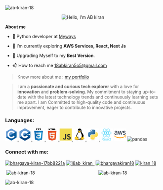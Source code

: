 <p> <img src="https://komarev.com/ghpvc/?username=ab-kiran-18&label=Profile%20views&color=e89b17&style=flat" alt="ab-kiran-18" /> </p>

<p align="center"><img width="45%" alt="Hello, I'm AB kiran" src="https://user-images.githubusercontent.com/82028759/224509922-4fe7747f-a7eb-42a3-9532-eb78d1bcbafd.png" /></p>

**About me**

- 💼 Python developer at [Myways](http://myways.ai)

- 🌱 I’m currently exploring **AWS Services, React, Next Js**

- 👨‍ Upgrading Myself to my **Best Version**. 

- 📫 How to reach me 18abkiran5o5@gmail.com

> Know more about me : [my portfolio](https://ab-kiran.000webhostapp.com/)

>   I am a **passionate and curious tech explorer** with a love for **innovation** and **problem-solving**. My commitment to staying up-to-date with the latest technology trends and continuously learning sets me apart. I am Committed to high-quality code and continuous improvement, eager to contribute to innovative projects.
 
 <h3 align="left">Languages:</h3>
<p align="left"> <a href="https://www.cprogramming.com/" target="_blank"> <img src="https://raw.githubusercontent.com/devicons/devicon/master/icons/c/c-original.svg" alt="c" width="40" height="40"/> </a> <a href="https://www.w3schools.com/cpp/" target="_blank"> <img src="https://raw.githubusercontent.com/devicons/devicon/master/icons/cplusplus/cplusplus-original.svg" alt="cplusplus" width="40" height="40"/> </a> <a href="https://www.w3schools.com/css/" target="_blank"> <img src="https://raw.githubusercontent.com/devicons/devicon/master/icons/css3/css3-original-wordmark.svg" alt="css3" width="40" height="40"/> </a> <a href="https://www.w3.org/html/" target="_blank"> <img src="https://raw.githubusercontent.com/devicons/devicon/master/icons/html5/html5-original-wordmark.svg" alt="html5" width="40" height="40"/> </a>  <a href="https://developer.mozilla.org/en-US/docs/Web/JavaScript" target="_blank"> <img src="https://raw.githubusercontent.com/devicons/devicon/master/icons/javascript/javascript-original.svg" alt="javascript" width="40" height="40"/> </a> <a href="https://www.linux.org/" target="_blank"> <img src="https://raw.githubusercontent.com/devicons/devicon/master/icons/linux/linux-original.svg" alt="linux" width="40" height="40"/> </a> <a href="https://www.python.org" target="_blank"> <img src="https://raw.githubusercontent.com/devicons/devicon/master/icons/python/python-original.svg" alt="python" width="40" height="40"/> </a> <a> <img src="https://raw.githubusercontent.com/devicons/devicon/master/icons/react/react-original-wordmark.svg" alt="react" width="40" height="40"/> </a>
  <a>  <img src="https://raw.githubusercontent.com/devicons/devicon/master/icons/amazonwebservices/amazonwebservices-original-wordmark.svg" alt="aws" width="40" height="40"/> </a> <a>    <img src="https://upload.wikimedia.org/wikipedia/commons/thumb/e/ed/Pandas_logo.svg/1200px-Pandas_logo.svg.png" alt="pandas" width="40" height="40"/> </a>
</p>


<h3 align="left">Connect with me:</h3>
<p align="left">
<a href="https://www.linkedin.com/in/bhargava-kiran-17bb8221a/" target="blank"><img align="center" src="https://raw.githubusercontent.com/rahuldkjain/github-profile-readme-generator/master/src/images/icons/Social/linked-in-alt.svg" alt="bhargava-kiran-17bb8221a" height="30" width="40" /></a>
<a href="https://www.instagram.com/18ab_kiran_/" target="blank"><img align="center" src="https://raw.githubusercontent.com/rahuldkjain/github-profile-readme-generator/master/src/images/icons/Social/instagram.svg" alt="18ab_kiran_" height="30" width="40" /></a>
<a href="https://auth.geeksforgeeks.org/user/bhargavakiran18" target="blank"><img align="center" src="https://raw.githubusercontent.com/rahuldkjain/github-profile-readme-generator/master/src/images/icons/Social/geeks-for-geeks.svg" alt="bhargavakiran18" height="30" width="40" /></a>
<a href="https://www.codechef.com/users/kiran_18" target="blank"><img align="center" src="https://cdn.jsdelivr.net/npm/simple-icons@3.1.0/icons/codechef.svg" alt="kiran_18" height="30" width="40" /></a>
</p>



<p>
  <img align="right" width="40%" src="https://github-readme-stats.vercel.app/api/top-langs?username=ab-kiran-18&show_icons=true&locale=en&layout=compact_color=ffffff&icon_color=bb2acf&text_color=daf7dc&bg_color=141321" alt="ab-kiran-18" />
</p>

<p>&nbsp;<img width="50%" src="https://github-readme-stats.vercel.app/api?username=ab-kiran-18&show_icons=true&theme=dark&locale=en" alt="ab-kiran-18" /></p>

<p><img width="50%" src="https://github-readme-streak-stats.herokuapp.com/?user=ab-kiran-18&theme=dark" alt="ab-kiran-18" /></p>

